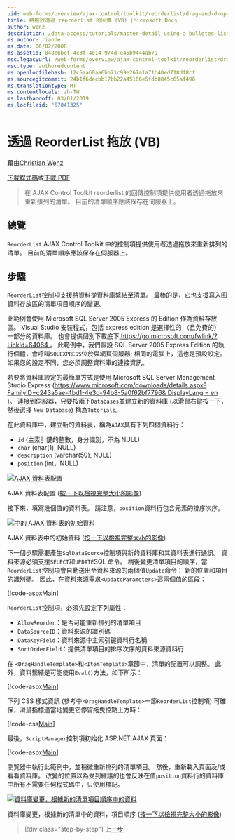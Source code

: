 ```yaml
---
uid: web-forms/overview/ajax-control-toolkit/reorderlist/drag-and-drop-via-reorderlist-vb
title: 將拖放透過 reorderlist 的回傳 (VB) |Microsoft Docs
author: wenz
description: /data-access/tutorials/master-detail-using-a-bulleted-list-of-master-records-with-a-details-datalist-vb
ms.author: riande
ms.date: 06/02/2008
ms.assetid: 848e6bcf-4c3f-4d14-974d-e45b9444ab79
msc.legacyurl: /web-forms/overview/ajax-control-toolkit/reorderlist/drag-and-drop-via-reorderlist-vb
msc.type: authoredcontent
ms.openlocfilehash: 12c5aa60aa6bb71c99e267a1a71b40ed718df8cf
ms.sourcegitcommit: 24b1f6decbb17bb22a45166e5fdb0845c65af498
ms.translationtype: MT
ms.contentlocale: zh-TW
ms.lasthandoff: 03/01/2019
ms.locfileid: "57041325"
---
```

<a name="drag-and-drop-via-reorderlist-vb"></a>透過 ReorderList 拖放 (VB)
====================
藉由[Christian Wenz](https://github.com/wenz)

[下載程式碼](http://download.microsoft.com/download/9/3/f/93f8daea-bebd-4821-833b-95205389c7d0/ReorderList5.vb.zip)或[下載 PDF](http://download.microsoft.com/download/2/d/c/2dc10e34-6983-41d4-9c08-f78f5387d32b/reorderlist5VB.pdf)

> 在 AJAX Control Toolkit reorderlist 的回傳控制項提供使用者透過拖放來重新排列的清單。 目前的清單順序應該保存在伺服器上。


## <a name="overview"></a>總覽

`ReorderList` AJAX Control Toolkit 中的控制項提供使用者透過拖放來重新排列的清單。 目前的清單順序應該保存在伺服器上。

## <a name="steps"></a>步驟

`ReorderList`控制項支援將資料從資料庫繫結至清單。 最棒的是，它也支援寫入回資料存放區的清單項目順序的變更。

此範例會使用 Microsoft SQL Server 2005 Express 的 Edition 作為資料存放區。 Visual Studio 安裝程式，包括 express edition 是選擇性的 （且免費的） 一部分的資料庫。 也會提供個別下載底下[ https://go.microsoft.com/fwlink/?LinkId=64064 ](https://go.microsoft.com/fwlink/?LinkId=64064)。 此範例中，我們假設 SQL Server 2005 Express Edition 的執行個體，會呼叫`SQLEXPRESS`位於與網頁伺服器; 相同的電腦上，這也是預設設定。 如果您的設定不同，您必須調整資料庫的連接資訊。

若要將資料庫設定的最簡單方式是使用 Microsoft SQL Server Management Studio Express ([https://www.microsoft.com/downloads/details.aspx?FamilyID=c243a5ae-4bd1-4e3d-94b8-5a0f62bf7796&amp; DisplayLang = en](https://www.microsoft.com/downloads/details.aspx?FamilyID=c243a5ae-4bd1-4e3d-94b8-5a0f62bf7796&amp;DisplayLang=en) )。 連接到伺服器，只要按兩下`Databases`並建立新的資料庫 (以滑鼠右鍵按一下，然後選擇  `New Database`) 稱為`Tutorials`。

在此資料庫中，建立新的資料表，稱為`AJAX`具有下列四個資料行：

- `id` (主索引鍵的整數，身分識別，不為 NULL)
- `char` (char(1), NULL)
- `description` (varchar(50), NULL)
- `position` (int，NULL)


[![AJAX 資料表配置](drag-and-drop-via-reorderlist-vb/_static/image2.png)](drag-and-drop-via-reorderlist-vb/_static/image1.png)

AJAX 資料表配置 ([按一下以檢視完整大小的影像](drag-and-drop-via-reorderlist-vb/_static/image3.png))


接下來，填寫幾個值的資料表。 請注意，`position`資料行包含元素的排序次序。


[![中的 AJAX 資料表的初始資料](drag-and-drop-via-reorderlist-vb/_static/image5.png)](drag-and-drop-via-reorderlist-vb/_static/image4.png)

AJAX 資料表中的初始資料 ([按一下以檢視完整大小的影像](drag-and-drop-via-reorderlist-vb/_static/image6.png))


下一個步驟需要產生`SqlDataSource`控制項與新的資料庫和其資料表進行通訊。 資料來源必須支援`SELECT`和`UPDATE`SQL 命令。 稍後變更清單項目的順序，當`ReorderList`控制項會自動送出至資料來源的兩個值`Update`命令： 新的位置和項目的識別碼。 因此，在資料來源需求`<UpdateParameters>`這兩個值的區段：

[!code-aspx[Main](drag-and-drop-via-reorderlist-vb/samples/sample1.aspx)]

`ReorderList`控制項，必須先設定下列屬性：

- `AllowReorder`：是否可能重新排列的清單項目
- `DataSourceID`：資料來源的識別碼
- `DataKeyField`：資料來源中主索引鍵資料行名稱
- `SortOrderField`：提供清單項目的排序次序的資料來源資料行

在 `<DragHandleTemplate>`和`<ItemTemplate>`章節中，清單的配置可以調整。 此外，資料繫結是可能使用`Eval()`方法，如下所示：

[!code-aspx[Main](drag-and-drop-via-reorderlist-vb/samples/sample2.aspx)]

下列 CSS 樣式資訊 (參考中`<DragHandleTemplate>`一節`ReorderList`控制項) 可確保，滑鼠指標適當地變更它停留拖曳控點上方時：

[!code-css[Main](drag-and-drop-via-reorderlist-vb/samples/sample3.css)]

最後，`ScriptManager`控制項初始化 ASP.NET AJAX 頁面：

[!code-aspx[Main](drag-and-drop-via-reorderlist-vb/samples/sample4.aspx)]

瀏覽器中執行此範例中，並稍微重新排列的清單項目。 然後，重新載入頁面及/或看看資料庫。 改變的位置以為受到維護的也會反映在值`position`資料行的資料庫中所有不需要任何程式碼中，只使用標記。


[![資料庫變更，根據新的清單項目順序中的資料](drag-and-drop-via-reorderlist-vb/_static/image8.png)](drag-and-drop-via-reorderlist-vb/_static/image7.png)

資料庫變更，根據新的清單中的資料，項目順序 ([按一下以檢視完整大小的影像](drag-and-drop-via-reorderlist-vb/_static/image9.png))

> [!div class="step-by-step"]
> [上一步](using-postbacks-with-reorderlist-vb.md)
